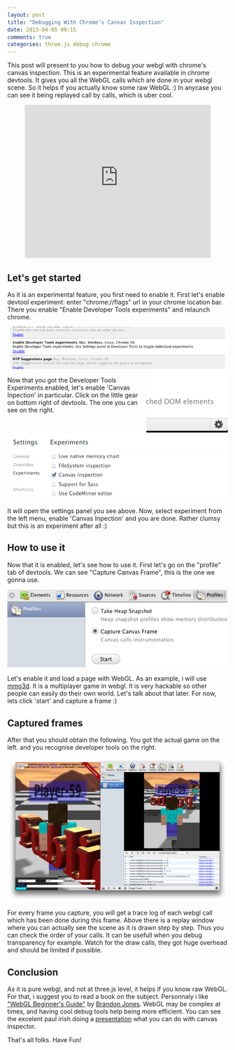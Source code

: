 ```yaml
---
layout: post
title: "Debugging With Chrome's Canvas Inspection"
date: 2013-04-05 09:15
comments: true
categories: three.js debug chrome
---
```


This post will present to you how to debug your webgl with  chrome's canvas inspection.
This is an experimental feature available in chrome devtools.
It gives you all the WebGL calls which are done in your webgl scene. 
So it helps if you actually know some raw WebGL :)
In anycase you can see it being replayed call by calls, which is uber cool.

<center>
  <iframe width="425" height="349" src="http://www.youtube.com/embed/837O1YloCRc" frameborder="0" allowfullscreen></iframe>
</center>

<!-- more -->

## Let's get started
As it is an experimental feature, you first need to enable it.
First let's enable devtool experiment: enter "chrome://flags" url 
in your chrome location bar. There you enable "Enable Developer Tools experiments"
and relaunch chrome.

<img src='/data/2013-04-05-debugging-with-chromes-canvas-inspection/screenshots/devtools-enable-experiments.png' >

<img src='/data/2013-04-05-debugging-with-chromes-canvas-inspection/screenshots/devtools-settings-gear.png' style='float:right;' >

Now that you got the Developer Tools Experiments enabled, let's enable 
'Canvas Inpection' in particular. Click on the little gear on bottom right
of devtools. The one you can see on the right. 

<img src='/data/2013-04-05-debugging-with-chromes-canvas-inspection/screenshots/devtools-settings-panel.png' >

It will open the settings panel you see above.
Now, select experiment from the left menu, enable 'Canvas Inpection' and you are done.
Rather clumsy but this is an experiment after all :)

## How to use it
Now that it is enabled, let's see how to use it.
First let's go on the "profile" tab of devtools. We can see "Capture Canvas Frame", this is the one we gonna use. 

<img src='/data/2013-04-05-debugging-with-chromes-canvas-inspection/screenshots/devtools-capture-canvas-frame.png' >

Let's enable it and load a page with WebGL. 
As an example, i will use [mmo3d](http://mmo3d.jit.su/montains). It is a multiplayer game
in webgl. It is very hackable so other people can easily do their own world. Let's talk about
that later. For now, lets click 'start' and capture a frame :)
 
## Captured frames

After that you should obtain the following. You got the actual game on the left. 
and you recognise developer tools on the right.

<img src='/data/2013-04-05-debugging-with-chromes-canvas-inspection/screenshots/devtools-capture-example-resized.png' >

For every frame you capture, you will get a trace log of each webgl call which has been done during this frame.
Above there is a replay window where you can actually see the scene as it is drawn step by step. 
Thus you can check the order of your calls. It can be usefull when you debug transparency for example. 
Watch for the draw calls, they got huge overhead and should be limited if possible.

## Conclusion
As it is pure webgl, and not at three.js level, it helps if you know raw WebGL. For that, i suggest 
you to read a book on the subject. Personnaly i 
like 
["WebGL Beginner's Guide"](http://www.amazon.com/WebGL-Beginners-Guide-Diego-Cantor/dp/184969172X)
by
[Brandon Jones](http://blog.tojicode.com/).
WebGL may be complex at times, and having cool debug tools help being more efficient.
You can see the excelent paul irish doing a 
[presentation](http://www.youtube.com/watch?v=FY5iiuQRyEE&feature=youtu.be&t=8m23s)
what you can do with canvas inspector.

That's all folks. Have Fun!

